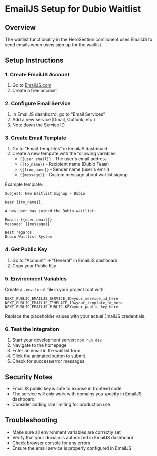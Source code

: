 # EmailJS Setup for Dubio Waitlist

## Overview
The waitlist functionality in the HeroSection component uses EmailJS to send emails when users sign up for the waitlist.

## Setup Instructions

### 1. Create EmailJS Account
1. Go to [EmailJS.com](https://www.emailjs.com/)
2. Create a free account

### 2. Configure Email Service
1. In EmailJS dashboard, go to "Email Services"
2. Add a new service (Gmail, Outlook, etc.)
3. Note down the Service ID

### 3. Create Email Template
1. Go to "Email Templates" in EmailJS dashboard
2. Create a new template with the following variables:
   - `{{user_email}}` - The user's email address
   - `{{to_name}}` - Recipient name (Dubio Team)
   - `{{from_name}}` - Sender name (user's email)
   - `{{message}}` - Custom message about waitlist signup

Example template:
```
Subject: New Waitlist Signup - Dubio

Dear {{to_name}},

A new user has joined the Dubio waitlist:

Email: {{user_email}}
Message: {{message}}

Best regards,
Dubio Waitlist System
```

### 4. Get Public Key
1. Go to "Account" → "General" in EmailJS dashboard
2. Copy your Public Key

### 5. Environment Variables
Create a `.env.local` file in your project root with:

```env
NEXT_PUBLIC_EMAILJS_SERVICE_ID=your_service_id_here
NEXT_PUBLIC_EMAILJS_TEMPLATE_ID=your_template_id_here  
NEXT_PUBLIC_EMAILJS_PUBLIC_KEY=your_public_key_here
```

Replace the placeholder values with your actual EmailJS credentials.

### 6. Test the Integration
1. Start your development server: `npm run dev`
2. Navigate to the homepage
3. Enter an email in the waitlist form
4. Click the animated button to submit
5. Check for success/error messages

## Security Notes
- EmailJS public key is safe to expose in frontend code
- The service will only work with domains you specify in EmailJS dashboard
- Consider adding rate limiting for production use

## Troubleshooting
- Make sure all environment variables are correctly set
- Verify that your domain is authorized in EmailJS dashboard
- Check browser console for any errors
- Ensure the email service is properly configured in EmailJS 